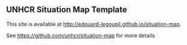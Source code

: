 ## UNHCR Situation Map Template

 This site is available at <http://edouard-legoupil.github.io/situation-map>.


See <https://github.com/unhcr/situation-map> for more details
